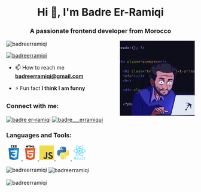 <h1 align="center">Hi 👋, I'm Badre Er-Ramiqi</h1>
<h3 align="center">A passionate frontend developer from Morocco</h3>
<img src="200w.webp" align="right" >



<p align="left"> <img src="https://komarev.com/ghpvc/?username=badreerramiqi&label=Profile%20views&color=0e75b6&style=flat" alt="badreerramiqi" /> </p>

<p align="left"> <a href="https://github.com/ryo-ma/github-profile-trophy"><img src="https://github-profile-trophy.vercel.app/?username=badreerramiqi" alt="badreerramiqi" /></a> </p>

- 📫 How to reach me **badreerramiqi@gmail.com**

- ⚡ Fun fact **I think I am funny**

<h3 align="left">Connect with me:</h3>
<p align="left">
<a href="https://fb.com/badre er-ramiqi" target="blank"><img align="center" src="https://raw.githubusercontent.com/rahuldkjain/github-profile-readme-generator/master/src/images/icons/Social/facebook.svg" alt="badre er-ramiqi" height="30" width="40" /></a>
<a href="https://instagram.com/badre___erramiqui" target="blank"><img align="center" src="https://raw.githubusercontent.com/rahuldkjain/github-profile-readme-generator/master/src/images/icons/Social/instagram.svg" alt="badre___erramiqui" height="30" width="40" /></a>
</p>

<h3 align="left">Languages and Tools:</h3>
<p align="left"> <a href="https://www.w3schools.com/css/" target="_blank" rel="noreferrer"> <img src="https://raw.githubusercontent.com/devicons/devicon/master/icons/css3/css3-original-wordmark.svg" alt="css3" width="40" height="40"/> </a> <a href="https://www.w3.org/html/" target="_blank" rel="noreferrer"> <img src="https://raw.githubusercontent.com/devicons/devicon/master/icons/html5/html5-original-wordmark.svg" alt="html5" width="40" height="40"/> </a> <a href="https://developer.mozilla.org/en-US/docs/Web/JavaScript" target="_blank" rel="noreferrer"> <img src="https://raw.githubusercontent.com/devicons/devicon/master/icons/javascript/javascript-original.svg" alt="javascript" width="40" height="40"/> </a> <a href="https://www.python.org" target="_blank" rel="noreferrer"> <img src="https://raw.githubusercontent.com/devicons/devicon/master/icons/python/python-original.svg" alt="python" width="40" height="40"/> </a> <a href="https://reactjs.org/" target="_blank" rel="noreferrer"> <img src="https://raw.githubusercontent.com/devicons/devicon/master/icons/react/react-original-wordmark.svg" alt="react" width="40" height="40"/> </a> </p>

<p><img align="left" src="https://github-readme-stats.vercel.app/api/top-langs?username=badreerramiqi&show_icons=true&locale=en&layout=compact" alt="badreerramiqi" /></p>

<p>&nbsp;<img align="center" src="https://github-readme-stats.vercel.app/api?username=badreerramiqi&show_icons=true&locale=en" alt="badreerramiqi" /></p>

<p><img align="center" src="https://github-readme-streak-stats.herokuapp.com/?user=badreerramiqi&" alt="badreerramiqi" /></p>
